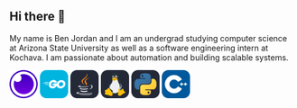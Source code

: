 ## Hi there 👋
My name is Ben Jordan and I am an undergrad studying computer science at Arizona State University as well as a software engineering intern at Kochava. I am passionate about automation and building scalable systems.


<div>
    <img src="icons/Insomnia.svg" alt="Insomnia-icon" style="height:50px;width:50px;align=center;">
    <img src="icons/GoLang.svg" alt="GoLang-icon" style="height:50px;width:50px;align=center;">
    <img src="icons/Java-Dark.svg" alt="Java-icon" style="height:50px;width:50px;align=center;">
    <img src="icons/Linux-Dark.svg" alt="Linux-icon" style="height:50px;width:50px;align=center;">
    <img src="icons/Python-Dark.svg" alt="Python-icon" style="height:50px;width:50pxalign=center;;">
    <img src="icons/CPP.svg" alt="CPP-icon" style="height:50px;width:50px;align=center;">
</div>